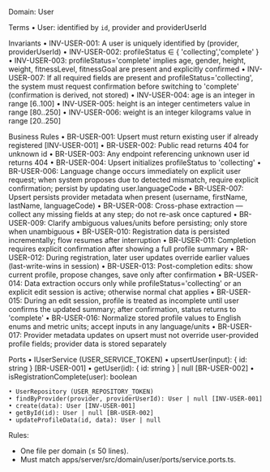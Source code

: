 Domain: User

Terms
	• User: identified by `id`, provider and providerUserId

Invariants
	• INV-USER-001: A user is uniquely identified by (provider, providerUserId)
	• INV-USER-002: profileStatus ∈ { 'collecting','complete' }
	• INV-USER-003: profileStatus='complete' implies age, gender, height, weight, fitnessLevel, fitnessGoal are present and explicitly confirmed
	• INV-USER-007: If all required fields are present and profileStatus='collecting', the system must request confirmation before switching to 'complete' (confirmation is derived, not stored)
	• INV-USER-004: age is an integer in range [6..100]
	• INV-USER-005: height is an integer centimeters value in range [80..250]
	• INV-USER-006: weight is an integer kilograms value in range [20..250]

Business Rules
	• BR-USER-001: Upsert must return existing user if already registered [INV-USER-001]
	• BR-USER-002: Public read returns 404 for unknown id
	• BR-USER-003: Any endpoint referencing unknown user id returns 404
	• BR-USER-004: Upsert initializes profileStatus to 'collecting'
	• BR-USER-006: Language change occurs immediately on explicit user request; when system proposes due to detected mismatch, require explicit confirmation; persist by updating user.languageCode
	• BR-USER-007: Upsert persists provider metadata when present (username, firstName, lastName, languageCode)
	• BR-USER-008: Cross-phase extraction — collect any missing fields at any step; do not re-ask once captured
	• BR-USER-009: Clarify ambiguous values/units before persisting; only store when unambiguous
	• BR-USER-010: Registration data is persisted incrementally; flow resumes after interruption
	• BR-USER-011: Completion requires explicit confirmation after showing a full profile summary
		• BR-USER-012: During registration, later user updates override earlier values (last-write-wins in session)
		• BR-USER-013: Post-completion edits: show current profile, propose changes, save only after confirmation
		• BR-USER-014: Data extraction occurs only while profileStatus='collecting' or an explicit edit session is active; otherwise normal chat applies
		• BR-USER-015: During an edit session, profile is treated as incomplete until user confirms the updated summary; after confirmation, status returns to 'complete'
		• BR-USER-016: Normalize stored profile values to English enums and metric units; accept inputs in any language/units
		• BR-USER-017: Provider metadata updates on upsert must not override user-provided profile fields; provider data is stored separately

Ports
	• IUserService (USER_SERVICE_TOKEN)
	• upsertUser(input): { id: string } [BR-USER-001]
	• getUser(id): { id: string } | null [BR-USER-002]
	• isRegistrationComplete(user): boolean

	• UserRepository (USER_REPOSITORY_TOKEN)
	• findByProvider(provider, providerUserId): User | null [INV-USER-001]
	• create(data): User [INV-USER-001]
	• getById(id): User | null [BR-USER-002]
	• updateProfileData(id, data): User | null

Rules:
- One file per domain (≤ 50 lines).
- Must match apps/server/src/domain/user/ports/service.ports.ts.
